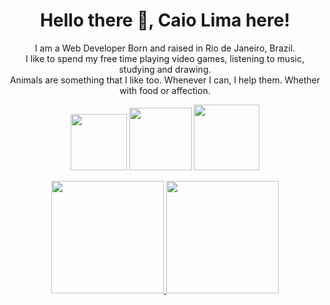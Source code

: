 <h1 align="center">Hello there 👋, Caio Lima here!</h1>

<p align="center">I am a Web Developer Born and raised in Rio de Janeiro, Brazil.<br>
I like to spend my free time playing video games, listening to music, studying and drawing.<br>
Animals are something that I like too. Whenever I can, I help them. Whether with food or affection.</p>



<p align="center">
  <a href="https://www.linkedin.com/in/caiovieiralima/"><img src="https://img.shields.io/badge/LinkedIn-0077B5?style=for-the-badge&logo=linkedin&logoColor=white" width="90"></a>     <a href="https://www.instagram.com/caiolimaart/"><img src="https://img.shields.io/badge/Instagram-E4405F?style=for-the-badge&logo=instagram&logoColor=white" width="100"></a> 
  <a src="https://www.deviantart.com/caiolimaart"><img src="https://img.shields.io/badge/DeviantArt-05CC47?style=for-the-badge&logo=DeviantArt&logoColor=white" width="105"></a></p>
  
  
 <div  align="center">
  <a href="https://github.com/CaioLima96">
  <img height="180em" src="https://github-readme-stats.vercel.app/api?username=CaioLima96&show_icons=true&theme=tokyonight&include_all_commits=true&count_private=true"/>
  <img height="180em" src="https://github-readme-stats.vercel.app/api/top-langs/?username=CaioLima96&layout=compact&langs_count=7&theme=tokyonight"/>
</div>
<!--
**CaioLima96/CaioLima96** is a ✨ _special_ ✨ repository because its `README.md` (this file) appears on your GitHub profile.

Here are some ideas to get you started:

- 🔭 I’m currently working on ...
- 🌱 I’m currently learning ...
- 👯 I’m looking to collaborate on ...
- 🤔 I’m looking for help with ...
- 💬 Ask me about ...
- 📫 How to reach me: ...
- 😄 Pronouns: ...
- ⚡ Fun fact: ...
-->
